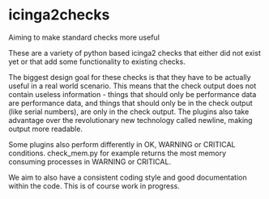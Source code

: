 # icinga2checks
Aiming to make standard checks more useful

These are a variety of python based icinga2 checks that either did not exist yet or that add some functionality to existing checks.

The biggest design goal for these checks is that they have to be actually useful in a real world scenario. This means that the check output does not contain useless information - things that should only be performance data are performance data, and things that should only be in the check output (like serial numbers), are only in the check output. The plugins also take advantage over the revolutionary new technology called newline, making output more readable.

Some plugins also perform differently in OK, WARNING or CRITICAL conditions. check_mem.py for example returns the most memory consuming processes in WARNING or CRITICAL.

We aim to also have a consistent coding style and good documentation within the code. This is of course work in progress.
